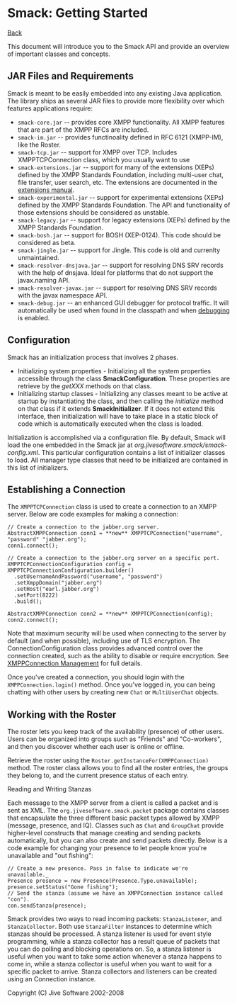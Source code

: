 Smack: Getting Started
======================

[Back](index.md)

This document will introduce you to the Smack API and provide an overview of
important classes and concepts.

JAR Files and Requirements
--------------------------

Smack is meant to be easily embedded into any existing Java application. The
library ships as several JAR files to provide more flexibility over which
features applications require:

  * `smack-core.jar` -- provides core XMPP functionality. All XMPP features that are part of the XMPP RFCs are included.
  * `smack-im.jar` -- provides functinoality defined in RFC 6121 (XMPP-IM), like the Roster.
  * `smack-tcp.jar` -- support for XMPP over TCP. Includes XMPPTCPConnection class, which you usually want to use
  * `smack-extensions.jar` -- support for many of the extensions (XEPs) defined by the XMPP Standards Foundation, including multi-user chat, file transfer, user search, etc. The extensions are documented in the [extensions manual](extensions/index.md).
  * `smack-experimental.jar` -- support for experimental extensions (XEPs) defined by the XMPP Standards Foundation. The API and functionality of those extensions should be considered as unstable.
  * `smack-legacy.jar` -- support for legacy extensions (XEPs) defined by the XMPP Standards Foundation.
  * `smack-bosh.jar` -- support for BOSH (XEP-0124). This code should be considered as beta.
  * `smack-jingle.jar` -- support for Jingle. This code is old and currenlty unmaintained.
  * `smack-resolver-dnsjava.jar` -- support for resolving DNS SRV records with the help of dnsjava. Ideal for platforms that do not support the javax.naming API.
  * `smack-resolver-javax.jar` -- support for resolving DNS SRV records with the javax namespace API.
  * `smack-debug.jar` -- an enhanced GUI debugger for protocol traffic. It will automatically be used when found in the classpath and when [debugging](debugging.md) is enabled.

Configuration
-------------

Smack has an initialization process that involves 2 phases.

  * Initializing system properties - Initializing all the system properties accessible through the class **SmackConfiguration**. These properties are retrieve by the _getXXX_ methods on that class.
  * Initializing startup classes - Initializing any classes meant to be active at startup by instantiating the class, and then calling the _initialize_ method on that class if it extends **SmackInitializer**. If it does not extend this interface, then initialization will have to take place in a static block of code which is automatically executed when the class is loaded.

Initialization is accomplished via a configuration file. By default, Smack
will load the one embedded in the Smack jar at _org.jivesoftware.smack/smack-
config.xml_. This particular configuration contains a list of initializer
classes to load. All manager type classes that need to be initialized are
contained in this list of initializers.

Establishing a Connection
-------------------------

The `XMPPTCPConnection` class is used to create a connection to an XMPP
server. Below are code examples for making a connection:

```
// Create a connection to the jabber.org server.
AbstractXMPPConnection conn1 = **new** XMPPTCPConnection("username", "password" "jabber.org");
conn1.connect();

// Create a connection to the jabber.org server on a specific port.
XMPPTCPConnectionConfiguration config = XMPPTCPConnectionConfiguration.builder()
  .setUsernameAndPassword("username", "password")
  .setXmppDomain("jabber.org")
  .setHost("earl.jabber.org")
  .setPort(8222)
  .build();

AbstractXMPPConnection conn2 = **new** XMPPTCPConnection(config);
conn2.connect();
```

Note that maximum security will be used when connecting to the server by
default (and when possible), including use of TLS encryption. The
ConnectionConfiguration class provides advanced control over the connection
created, such as the ability to disable or require encryption. See
[XMPPConnection Management](connections.md) for full details.

Once you've created a connection, you should login with the
`XMPPConnection.login()` method. Once you've logged in, you can being
chatting with other users by creating new `Chat` or `MultiUserChat`
objects.

Working with the Roster
----------------------

The roster lets you keep track of the availability (presence) of other users.
Users can be organized into groups such as "Friends" and "Co-workers", and
then you discover whether each user is online or offline.

Retrieve the roster using the `Roster.getInstanceFor(XMPPConnection)` method. The roster
class allows you to find all the roster entries, the groups they belong to,
and the current presence status of each entry.

Reading and Writing Stanzas

Each message to the XMPP server from a client is called a packet and is sent
as XML. The `org.jivesoftware.smack.packet` package contains classes that
encapsulate the three different basic packet types allowed by XMPP (message,
presence, and IQ). Classes such as `Chat` and `GroupChat` provide higher-level
constructs that manage creating and sending packets automatically, but you can
also create and send packets directly. Below is a code example for changing
your presence to let people know you're unavailable and "out fishing":

```
// Create a new presence. Pass in false to indicate we're unavailable._
Presence presence = new Presence(Presence.Type.unavailable);
presence.setStatus("Gone fishing");
// Send the stanza (assume we have an XMPPConnection instance called "con").
con.sendStanza(presence);
```

Smack provides two ways to read incoming packets: `StanzaListener`, and
`StanzaCollector`. Both use `StanzaFilter` instances to determine which
stanzas should be processed. A stanza listener is used for event style
programming, while a stanza collector has a result queue of packets that you
can do polling and blocking operations on. So, a stanza listener is useful
when you want to take some action whenever a stanza happens to come in, while
a stanza collector is useful when you want to wait for a specific packet to
arrive. Stanza collectors and listeners can be created using an Connection
instance.

Copyright (C) Jive Software 2002-2008
